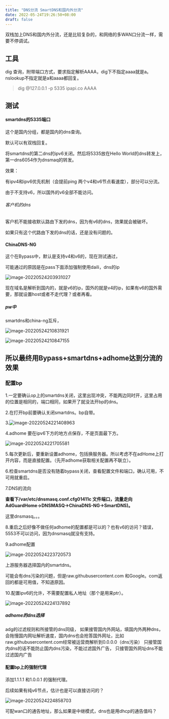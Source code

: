 ```yaml
---
title: "DNS分流 SmartDNS和国内外分流"
date: 2022-05-24T19:26:50+08:00
draft: false
---
```


双栈加上DNS和国内外分流，还是比较复杂的，和网络的多WAN口分流一样，需要不停调试。

## 工具

dig 查询，附带端口方式，要求指定解析AAAA，dig下不指定aaaa就是a。nslookup不指定就是a和aaaa都回复。

> dig @127.0.0.1 -p 5335 ipapi.co AAAA



## 测试

#### smartdns的5335端口

这个是国内分组，都是国内的dns查询。

默认可以有双栈回复。

将smartdns的第二dns的ipv6关闭。然后将5335放在Hello World的dns转发上，第一dns6054作为dnsmaq的转发。

效果：

有ipv4和ipv6优先机制（会提前ping 两个v4和v6节点看速度），部分可以分流。

由于不支持v6，所以国外的v6全部不能访问。

###### 客户机的dns

客户机不能接收默认路由下发的dns，因为有v6的dns，效果就会被破坏。

如果只有这个代路由下发的dns的话，还是没有问题的。



#### ChinaDNS-NG

这个在Bypass中，默认是支持v4和v6的，现在测试通过，

可能通过的原因是在pass下面添加强制使用daili，dns的ip

![image-20220524203931027](https://res.cloudinary.com/dbzr1zvpf/image/upload/v1653395975/2022/05/1ab0197dd966edd0a0eee375e794d7db.webp)

现在域名是解析到国内的，就是v6的ip，国外的就是v4的ip，如果有v6的国外需要，那就设置host或者不走代理？或者再看。

##### pw中

smartdns和china-ng互斥，

![image-20220524210831921](https://res.cloudinary.com/dbzr1zvpf/image/upload/v1653397714/2022/05/1d3d70ed6bd028adb1e3dd03debd9616.webp)

![image-20220524210847155](https://res.cloudinary.com/dbzr1zvpf/image/upload/v1653397729/2022/05/6c36a974817575a8c2da93718314d488.webp)

## 所以最终用Bypass+smartdns+adhome达到分流的效果

### 配置bp

1.一定要确认op上的smartdns关闭，这里出现冲突，不能两边同时开，这里占用的位置是相同的，端口相同，如果开了就没法开bp的dns。

2.在打开bp前要确认关闭smartdns。bp自带。

3.![image-20220524221408963](https://res.cloudinary.com/dbzr1zvpf/image/upload/v1653401653/2022/05/6297fa2b779d4e60c6ac07b6a9faa5e7.webp)

4.adhome 要在ipv6下方的地方点保存，不是页面最下方。

![image-20220524221705581](https://res.cloudinary.com/dbzr1zvpf/image/upload/v1653401831/2022/05/26488c4243bdf421fffd770ada126b28.webp)

5.每次更新后，要重新设置adhome，包括换服务器。所以考虑不在adHome上打开内容，而是直接配置。（先开adhome获取相关配置再不联立）。

6.检查smartdns是否没有随着bypass关闭，查看配置文件和端口，确认可用，不可用就重启。

7.DNS的流向 

**查看下/var/etc/dnsmasq.conf.cfg01411c 文件端口，流量走向 AdGuardHome->DNSMASQ->ChinaDNS-NG->SmartDNS)。**

这里dnsmasq。。。

8.重启之后好像不做任何adhome的配置都是可以的？也有v6的访问？错误，5553不可以访问，因为dnsmasq就没有支持。

9.adhome配置

![image-20220524223720573](https://res.cloudinary.com/dbzr1zvpf/image/upload/v1653403043/2022/05/84032b0e73170c67efb9ae4e5e49b3a1.webp)

上游服务器选择国内的smartdns。

可能会有dns污染的问题，但是raw.githubusercontent.com 和Google。com返回的都是可用值，不知道原因。

10.配置ipv6的允许，不需要配置私人地址（那个是用来ptr）。

![image-20220524224137892](https://res.cloudinary.com/dbzr1zvpf/image/upload/v1653403301/2022/05/f3959fe57a815ae3ca7fddaabfbef117.webp)

##### adhome的dns选择

adg的过滤规则和所接管的dns同级，
如果接管国内外网站，填国内外两种dns，会拖慢国内网址解析速度，国内dns也会抢答国外网址，比如raw.githubusercontent.com经常被运营商解析到0.0.0.0（dns污染）
只接管国内dns的话不能防止国内dns污染，不能过滤国外广告，
只接管国外网址dns不能过滤国内广告

#### 配置bp上的强制代理

添加1.1.1.1 和1.0.0.1 的强制代理。

后续如果有纯v6节点，估计也是可以直接访问的？

![image-20220524224858703](https://res.cloudinary.com/dbzr1zvpf/image/upload/v1653403741/2022/05/bf338c88f2ebe529179227fd567d1066.webp)

可配wan口的通告地址，那么如果是中继模式，dns也是用dhcp的通告值吗？
